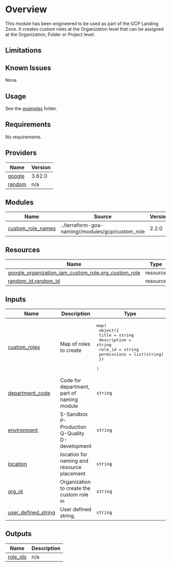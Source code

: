 # Overview
This module has been engineered to be used as part of the GCP Landing Zone. It creates custom roles at the Organization
level that can be assigned at the Organization, Folder or Project level.

## Limitations

## Known Issues

None

## Usage

See the [examples](examples/main.tf) folder.


<!-- BEGINNING OF PRE-COMMIT-TERRAFORM DOCS HOOK -->
## Requirements

No requirements.

## Providers

| Name | Version |
|------|---------|
| <a name="provider_google"></a> [google](#provider\_google) | 3.62.0 |
| <a name="provider_random"></a> [random](#provider\_random) | n/a |

## Modules

| Name | Source | Version |
|------|--------|---------|
| <a name="module_custom_role_names"></a> [custom\_role\_names](#module\_custom\_role\_names) | ../terraform-goa-naming//modules/gcp/custom_role | 2.2.0 |

## Resources

| Name | Type |
|------|------|
| [google_organization_iam_custom_role.org_custom_role](https://registry.terraform.io/providers/hashicorp/google/latest/docs/resources/organization_iam_custom_role) | resource |
| [random_id.random_id](https://registry.terraform.io/providers/hashicorp/random/latest/docs/resources/id) | resource |

## Inputs

| Name | Description | Type | Default | Required |
|------|-------------|------|---------|:--------:|
| <a name="input_custom_roles"></a> [custom\_roles](#input\_custom\_roles) | Map of roles to create | <pre>map(<br>    object({<br>      title       = string<br>      description = string<br>      role_id     = string<br>      permissions = list(string)<br>    })<br>  )</pre> | n/a | yes |
| <a name="input_department_code"></a> [department\_code](#input\_department\_code) | Code for department, part of naming module | `string` | n/a | yes |
| <a name="input_environment"></a> [environment](#input\_environment) | S-Sandbox P-Production Q-Quality D-development | `string` | n/a | yes |
| <a name="input_location"></a> [location](#input\_location) | location for naming and resource placement | `string` | `"northamerica-northeast1"` | no |
| <a name="input_org_id"></a> [org\_id](#input\_org\_id) | Organization to create the custom role in | `string` | n/a | yes |
| <a name="input_user_defined_string"></a> [user\_defined\_string](#input\_user\_defined\_string) | User defined string. | `string` | n/a | yes |

## Outputs

| Name | Description |
|------|-------------|
| <a name="output_role_ids"></a> [role\_ids](#output\_role\_ids) | n/a |
<!-- END OF PRE-COMMIT-TERRAFORM DOCS HOOK -->
